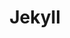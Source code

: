 ---
layout: tag-blog
title: Jekyll
slug: jekyll
category: dev
menu: false
order: 4
comments: true
open: true
---
